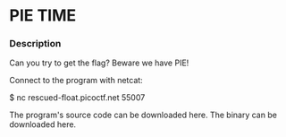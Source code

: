 # PIE TIME  

### Description
Can you try to get the flag? Beware we have PIE!

Connect to the program with netcat:

$ nc rescued-float.picoctf.net 55007

The program's source code can be downloaded here. The binary can be downloaded here.
